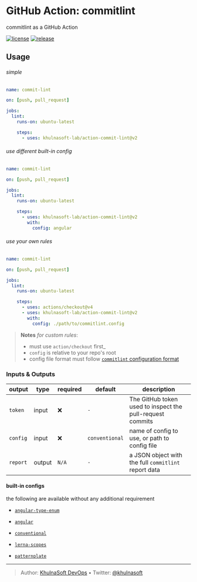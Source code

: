 # GitHub Action: commitlint

commitlint as a GitHub Action

[![license][license-img]][license-url]
[![release][release-img]][release-url]

## Usage

###### simple

``` yaml
name: commit-lint

on: [push, pull_request]

jobs:
  lint:
    runs-on: ubuntu-latest

    steps:
      - uses: khulnasoft-lab/action-commit-lint@v2
```

###### use different built-in config

``` yaml
name: commit-lint

on: [push, pull_request]

jobs:
  lint:
    runs-on: ubuntu-latest

    steps:
      - uses: khulnasoft-lab/action-commit-lint@v2
        with:
          config: angular
```

###### use your own rules

``` yaml
name: commit-lint

on: [push, pull_request]

jobs:
  lint:
    runs-on: ubuntu-latest

    steps:
      - uses: actions/checkout@v4
      - uses: khulnasoft-lab/action-commit-lint@v2
        with:
          config: ./path/to/commitlint.config
```

> **Notes** *for custom rules*:
>
> - must use `action/checkout` first\_
> - `config` is relative to your repo's root
> - config file format must follow [`commitlint` configuration format][]

### Inputs & Outputs

| output   | type   | required | default        | description                                               |
|----------|--------|----------|----------------|-----------------------------------------------------------|
| `token`  | input  | ❌       | `-`            | The GitHub token used to inspect the pull-request commits |
| `config` | input  | ❌       | `conventional` | name of config to use, or path to config file             |
| `report` | output | `N/A`    | `-`            | a JSON object with the full `commitlint` report data      |

#### built-in configs

the following are available without any additional requirement

- [`angular-type-enum`][]
- [`angular`][]
- [`conventional`][]
- [`lerna-scopes`][]
- [`patternplate`][]

  [`commitlint` configuration format]: https://commitlint.js.org/#/reference-configuration
  [`angular-type-enum`]: https://github.com/conventional-changelog/commitlint/tree/master/%40commitlint/config-angular-type-enum
  [`angular`]: https://github.com/conventional-changelog/commitlint/tree/master/%40commitlint/config-angular
  [`conventional`]: https://github.com/conventional-changelog/commitlint/tree/master/%40commitlint/config-conventional
  [`lerna-scopes`]: https://github.com/conventional-changelog/commitlint/tree/master/%40commitlint/config-lerna-scopes
  [`patternplate`]: https://github.com/conventional-changelog/commitlint/tree/master/%40commitlint/config-patternplate

----
> Author: [KhulnaSoft DevOps](https://www.khulnasoft.com/) &bull;
> Twitter: [@khulnasoft](https://twitter.com/khulnasoft)

[license-url]: LICENSE
[license-img]: https://badgen.net/github/license/khulnasoft-lab/action-commit-lint

[release-url]: https://github.com/khulnasoft-lab/action-commit-lint/releases
[release-img]: https://badgen.net/github/release/khulnasoft-lab/action-commit-lint
